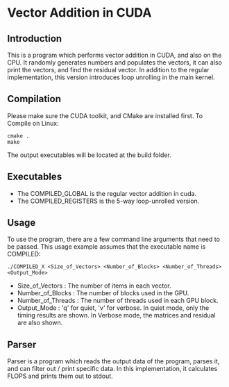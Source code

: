 # Vector Addition in CUDA

## Introduction
This is a program which performs vector addition in CUDA, and also on the CPU.
It randomly generates numbers and populates the vectors, it can also print the
vectors, and find the residual vector. In addition to the regular implementation,
this version introduces loop unrolling in the main kernel.

## Compilation
Please make sure the CUDA toolkit, and CMake are installed first. To Compile on Linux:

    cmake .
    make

The output executables will be located at the build folder.

## Executables
* The COMPILED_GLOBAL is the regular vector addition in cuda.
* The COMPILED_REGISTERS is the 5-way loop-unrolled version.

## Usage
To use the program, there are a few command line arguments that need to be passed.
This usage example assumes that the executable name is COMPILED:

    ./COMPILED_X <Size_of_Vectors> <Number_of_Blocks> <Number_of_Threads> <Output_Mode>

* Size_of_Vectors   :  The number of items in each vector.
* Number_of_Blocks  :  The number of blocks used in the GPU.
* Number_of_Threads :  The number of threads used in each GPU block.
* Output_Mode       :  'q' for quiet, 'v' for verbose.
                       In quiet mode, only the timing results are shown.
                       In Verbose mode, the matrices and residual are also shown.

## Parser
Parser is a program which reads the output data of the program, parses it, and can filter out / print specific data. In this implementation, it calculates FLOPS and prints them out to stdout.
